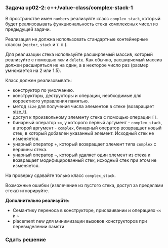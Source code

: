 ### Задача up02-2: c++/value-class/complex-stack-1

В пространстве имен `numbers` реализуйте класс `complex_stack`, который
будет реализовывать функциональность стека комплексных чисел из
предыдущей задачи.

Реализация не должна использовать стандартные контейнерные классы
(`vector`, `stack` и т. п.).

Для реализации стека используйте расширяемый массив, который реализуйте
с помощью `new` и `delete`. Как обычно, расширяемый массив должен
расширяться не на один, а в некторое число раз (размер умножается на 2
или 1.5).

Класс должен реализовывать:

-   конструктор по умолчанию.
-   конструкторы, деструкторы и операции, необходимые для корректного
    управления памятью.
-   метод `size` для получения числа элементов в стеке (возвращает
    size\_t).
-   доступ к произвольному элементу стека с помощью операции `[]`.
-   бинарный оператор `<<`, у которого первый аргумент -
    `complex_stack`, а второй аргумент - `complex`, бинарный оператор
    возвращает новый стек, в который добавлен указанный элемент.
    Исходный стек не изменяется.
-   унарный оператор `+`, который возвращает элемент типа `complex` с
    вершины стека.
-   унарный оператор `~`, который удаляет один элемент из стека и
    возвращает модифицированный стек, исходный стек при этом не
    изменяется.

На проверку сдавайте только класс `complex_stack`.

Возможные ошибки (извлечение из пустого стека, доступ за пределами
стека) игнорируйте.

**Дополнительно реализуйте:**

-   Семантику переноса в конструкторе, присваивании и операциях `<<` и
    `~`
-   placement new для минимизации вызовов конструкторов при
    перевыделении памяти

### Сдать решение
